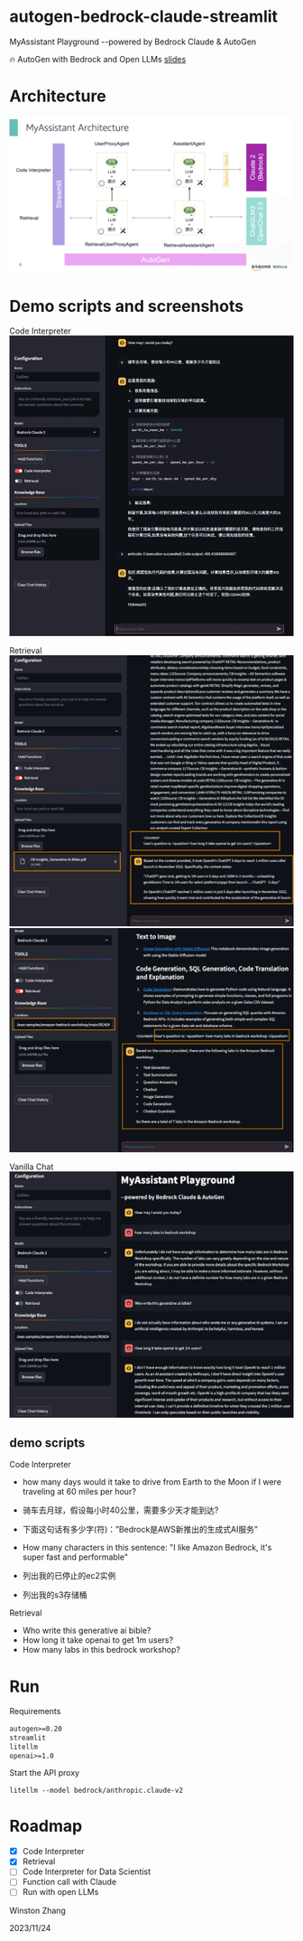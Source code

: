 # autogen-bedrock-claude-streamlit
MyAssistant Playground --powered by Bedrock Claude &amp; AutoGen

:fire: AutoGen with Bedrock and Open LLMs [slides](assets/AutoGen%20with%20Bedrock%20and%20Open%20LLMs.pptx)

# Architecture
![](assets/arch.png)

# Demo scripts and screenshots
Code Interpreter
![Code Interpreter](assets/demo-1.jpg)

Retrieval
![Retrieval](assets/retrieval.png)
![Retrieval-url](assets/retrieval-url.png)

Vanilla Chat
![Vanilla](assets/vanilla-chat.png)

## demo scripts
Code Interpreter
- how many days would it take to drive from Earth to the Moon if I were traveling at 60 miles per hour?
- 骑车去月球，假设每小时40公里，需要多少天才能到达?

- 下面这句话有多少字(符)：”Bedrock是AWS新推出的生成式AI服务”
- How many characters in this sentence: "I like Amazon Bedrock, it's super fast and performable"

- 列出我的已停止的ec2实例
- 列出我的s3存储桶

Retrieval
- Who write this generative ai bible? 
- How long it take openai to get 1m users? 
- How many labs in this bedrock workshop?

# Run
Requirements
```
autogen>=0.20
streamlit
litellm
openai>=1.0
```

Start the API proxy
```
litellm --model bedrock/anthropic.claude-v2
```

# Roadmap
- [x] Code Interpreter
- [x] Retrieval
- [ ] Code Interpreter for Data Scientist
- [ ] Function call with Claude
- [ ] Run with open LLMs

Winston Zhang

2023/11/24